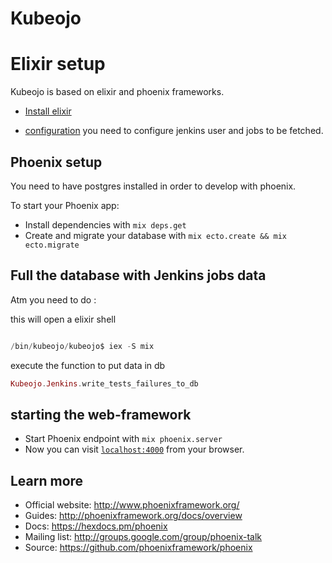 # Kubeojo

# Elixir setup 

Kubeojo is based on elixir and phoenix frameworks.

* [Install elixir](https://elixir-lang.org/install.html)

* [configuration](https://github.com/MalloZup/kubeojo#configuration)
   you need to configure jenkins user and jobs to be fetched.

## Phoenix setup

You need to have postgres installed in order to develop with phoenix.


To start your Phoenix app:

  * Install dependencies with `mix deps.get`
  * Create and migrate your database with `mix ecto.create && mix ecto.migrate`
  

## Full the database with Jenkins jobs data

Atm you need to do :

this will open a elixir shell
```elixir

/bin/kubeojo/kubeojo$ iex -S mix
```

execute the function to put data in db
```elixir
Kubeojo.Jenkins.write_tests_failures_to_db

```

## starting the web-framework

* Start Phoenix endpoint with `mix phoenix.server`
* Now you can visit [`localhost:4000`](http://localhost:4000) from your browser.


## Learn more

  * Official website: http://www.phoenixframework.org/
  * Guides: http://phoenixframework.org/docs/overview
  * Docs: https://hexdocs.pm/phoenix
  * Mailing list: http://groups.google.com/group/phoenix-talk
  * Source: https://github.com/phoenixframework/phoenix
